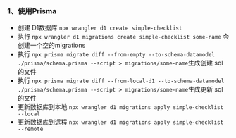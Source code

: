 ### 1、使用Prisma

- 创建 D1数据库 `npx wrangler d1 create simple-checklist`
- 执行 `npx wrangler d1 migrations create simple-checklist some-name` 会创建一个空的migrations
- 执行 `npx prisma migrate diff --from-empty --to-schema-datamodel ./prisma/schema.prisma --script > migrations/some-name`生成创建 sql 的文件
- 执行 `npx prisma migrate diff --from-local-d1 --to-schema-datamodel ./prisma/schema.prisma --script > migrations/some-name`生成更新 sql 的文件
- 更新数据库到本地 `npx wrangler d1 migrations apply simple-checklist --local`
- 更新数据库到远程 `npx wrangler d1 migrations apply simple-checklist --remote`
